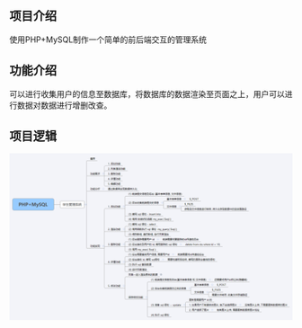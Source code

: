 ## 项目介绍
使用PHP+MySQL制作一个简单的前后端交互的管理系统

## 功能介绍
可以进行收集用户的信息至数据库，将数据库的数据渲染至页面之上，用户可以进行数据对数据进行增删改查。

## 项目逻辑
![image](siwei.png)
